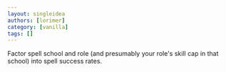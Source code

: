 ```yaml
---
layout: singleidea
authors: [lorimer]
category: [vanilla]
tags: []
---
```

Factor spell school and role (and presumably your role's skill cap in that school) into spell success rates.
